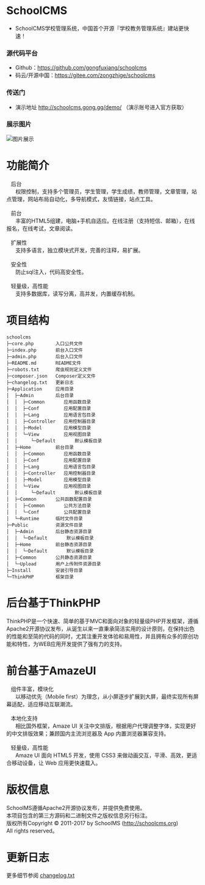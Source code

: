 # SchoolCMS
* SchoolCMS学校管理系统，中国首个开源『学校教务管理系统』建站更快速！

### 源代码平台
* Github：https://github.com/gongfuxiang/schoolcms
* 码云/开源中国：https://gitee.com/zongzhige/schoolcms

### 传送门
* 演示地址 http://schoolcms.gong.gg/demo/  （演示账号进入官方获取）

### 展示图片
![图片展示](https://images.gitee.com/uploads/images/2019/0109/173609_c33550ee_488475.gif "1547026351739.gif")


# 功能简介
&nbsp;&nbsp;&nbsp;后台<br />
&nbsp;&nbsp;&nbsp;&nbsp;&nbsp;&nbsp;权限控制，支持多个管理员，学生管理，学生成绩，教师管理，文章管理，站点管理，网站布局自动化，多导航模式，友情链接，站点工具。
<br /><br />
&nbsp;&nbsp;&nbsp;前台<br />
&nbsp;&nbsp;&nbsp;&nbsp;&nbsp;&nbsp;丰富的HTML5组建，电脑+手机自适应。在线注册（支持短信、邮箱），在线报名，在线考试，文章阅读。
<br /><br />
&nbsp;&nbsp;&nbsp;扩展性<br />
&nbsp;&nbsp;&nbsp;&nbsp;&nbsp;&nbsp;支持多语言，独立模块式开发，完善的注释，易扩展。
<br /><br />
&nbsp;&nbsp;&nbsp;安全性<br />
&nbsp;&nbsp;&nbsp;&nbsp;&nbsp;&nbsp;防止sql注入，代码高安全性。
<br /><br />
&nbsp;&nbsp;&nbsp;轻量级，高性能<br />
&nbsp;&nbsp;&nbsp;&nbsp;&nbsp;&nbsp;支持多数据库，读写分离，高并发，内置缓存机制。

# 项目结构
```
schoolcms
├─core.php        入口公共文件
├─index.php       前台入口文件
├─admin.php       后台入口文件
├─README.md       README文件
├─robots.txt      爬虫规则定义文件
├─composer.json   Composer定义文件
├─changelog.txt   更新日志
├─Application     应用目录
│  ├─Admin        后台目录
│  │  ├─Common       应用函数目录
│  │  ├─Conf         应用配置目录
│  │  ├─Lang         应用语言包目录
│  │  ├─Controller   应用控制器目录
│  │  ├─Model        应用模型目录
│  │  └─View         应用视图目录
│  │     └─Default       默认模板目录
│  ├─Home         前台目录
│  │  ├─Common       应用函数目录
│  │  ├─Conf         应用配置目录
│  │  ├─Lang         应用语言包目录
│  │  ├─Controller   应用控制器目录
│  │  ├─Model        应用模型目录
│  │  └─View         应用视图目录
│  │     └─Default       默认模板目录
│  ├─Common       公共函数配置目录
│  │  ├─Common       公共方法目录
│  │  └─Conf         公共配置目录
│  └─Runtime      临时文件目录
├─Public          资源文件目录
│  ├─Admin        后台静态资源目录
│  │  └─Default       默认模板目录
│  ├─Home         前台静态资源目录
│  │  └─Default       默认模板目录
│  ├─Common       公共静态资源目录
│  └─Upload       用户上传附件资源目录
├─Install         安装引导目录
└─ThinkPHP        框架目录
```

# 后台基于ThinkPHP
ThinkPHP是一个快速、简单的基于MVC和面向对象的轻量级PHP开发框架，遵循Apache2开源协议发布，从诞生以来一直秉承简洁实用的设计原则，在保持出色的性能和至简的代码的同时，尤其注重开发体验和易用性，并且拥有众多的原创功能和特性，为WEB应用开发提供了强有力的支持。

# 前台基于AmazeUI
&nbsp;&nbsp;&nbsp;组件丰富，模块化<br />
&nbsp;&nbsp;&nbsp;&nbsp;&nbsp;&nbsp;以移动优先（Mobile first）为理念，从小屏逐步扩展到大屏，最终实现所有屏幕适配，适应移动互联潮流。
<br /><br />
&nbsp;&nbsp;&nbsp;本地化支持<br />
&nbsp;&nbsp;&nbsp;&nbsp;&nbsp;&nbsp;相比国外框架，Amaze UI 关注中文排版，根据用户代理调整字体，实现更好的中文排版效果；兼顾国内主流浏览器及 App 内置浏览器兼容支持。
<br /><br />
&nbsp;&nbsp;&nbsp;轻量级，高性能<br />
&nbsp;&nbsp;&nbsp;&nbsp;&nbsp;&nbsp;Amaze UI 面向 HTML5 开发，使用 CSS3 来做动画交互，平滑、高效，更适合移动设备，让 Web 应用更快速载入。

# 版权信息
SchoolMS遵循Apache2开源协议发布，并提供免费使用。<br />
本项目包含的第三方源码和二进制文件之版权信息另行标注。<br />
版权所有Copyright © 2011-2017 by SchoolMS (http://schoolcms.org)<br />
All rights reserved。<br />

# 更新日志
更多细节参阅 <a href="changelog.txt">changelog.txt</a>